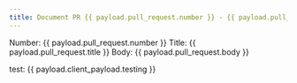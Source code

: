 ```yaml
---
title: Document PR {{ payload.pull_request.number }} - {{ payload.pull_request.title }}
---
```


Number: {{ payload.pull_request.number }}
Title: {{ payload.pull_request.title }}
Body: {{ payload.pull_request.body }}

test: {{ payload.client_payload.testing }}

